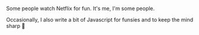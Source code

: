 Some people watch Netflix for fun. It's me, I'm some people.

Occasionally, I also write a bit of Javascript for funsies and to keep the mind sharp 🔪